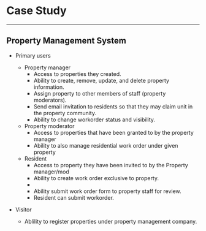 # Case Study

---

## Property Management System

-   Primary users
    -   Property manager
        -   Access to properties they created.
        -   Ability to create, remove, update, and delete property information.
        -   Assign property to other members of staff (property moderators).
        -   Send email invitation to residents so that they may claim unit in the property community.
        -   Ability to change workorder status and visibility.
    -   Property moderator
        -   Access to properties that have been granted to by the property manager
        -   Ability to also manage residential work order under given property
    -   Resident
        -   Access to property they have been invited to by the Property manager/mod
        -   Ability to create work order exclusive to property.
        -   
        -   Ability submit work order form to property staff for review.
        -   Resident can submit workorder.

-   Visitor
    -   Ablility to register properties under property management company.
